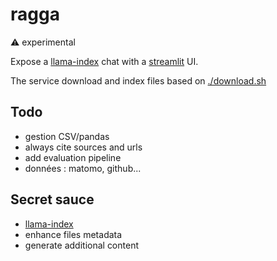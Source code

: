 # ragga

⚠️ experimental

Expose a [llama-index](https://llamaindex.ai) chat with a [streamlit](https://streamlit.io/) UI.

The service download and index files based on [./download.sh](./download.sh)

## Todo

- gestion CSV/pandas
- always cite sources and urls
- add evaluation pipeline
- données : matomo, github...

## Secret sauce

- [llama-index](https://llamaindex.ai)
- enhance files metadata
- generate additional content

